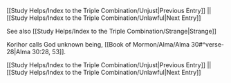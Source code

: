 [[Study Helps/Index to the Triple Combination/Unjust|Previous Entry]]  ||  [[Study Helps/Index to the Triple Combination/Unlawful|Next Entry]]

 See also [[Study Helps/Index to the Triple Combination/Strange|Strange]]

 Korihor calls God unknown being, [[Book of Mormon/Alma/Alma 30#^verse-28|Alma 30:28, 53]].

[[Study Helps/Index to the Triple Combination/Unjust|Previous Entry]]  ||  [[Study Helps/Index to the Triple Combination/Unlawful|Next Entry]]